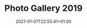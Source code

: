---
title: "Photo Gallery 2019"
date: 2021-01-01T22:55:41+01:00
draft: false
layout: "galleria"
featured_image: '/images/Home.jpg'

album:
  enable: true
  item:
  - title: "Cena di Natale"
    album_img: "CenaNatale.jpg"
    link: "https://photos.app.goo.gl/viHfQH5a61cGB9QV8"
    alt: "la tavolata dei Soci"

  - title: "Mercatini di Graz"
    album_img: "MercatiniGraz.jpg"
    link: "https://photos.app.goo.gl/nByq35dMv5uEXHds9"
    alt: "Mercatini a Graz" 

  - title: "Castagnata"
    album_img: "Castagnata.jpg"
    link: "https://photos.app.goo.gl/vYMNXQPgfARsnL8r6"
    alt: "Invito alla castagnata" 

  - title: "Stoccarda"
    album_img: "Stoccarda.jpg"
    link: "https://photos.app.goo.gl/wVMmN9Wg2xdGKnF96"
    alt: "la torre TV di Stoccarda" 

  - title: "Francia"
    album_img: "Francia.jpg"
    link: "https://photos.app.goo.gl/Y9XXxn2vWL2sajfTA"
    alt: "Il leone di Belfort" 

  - title: "Rafting a Bovec"
    album_img: "Rafting.jpg"
    link: "https://photos.app.goo.gl/5ZAAKbXfxZAYymdy7"
    alt: "Pronti per il rafting" 

  - title: "24 x 1 Ora di Buttrio"
    album_img: "24x1Ora2019.jpg"
    link: "https://photos.app.goo.gl/TA2D2y7dNREvpf6W9"
    alt: "In attesa di correre" 

  - title: "Buttrio - Festa del Vino 2019"
    album_img: "FestaVino.jpg"
    link: "https://photos.app.goo.gl/5W4XG1EJmQu8x9yM7"
    alt: "Buttrio - Villa di Toppo Florio" 

  - title: "Garfagnana e Festa dei Ceri a Gubbio"
    album_img: "CorsaCeri.jpg"
    link: "https://photos.app.goo.gl/DNtzXcBUmrMxiUN96"
    alt: "Corsa coi Ceri a Gubbio" 

  - title: "Inaugurazione sosta camper a Palmanova"
    album_img: "CartelloPalmanova.jpg"
    link: "https://photos.app.goo.gl/4esuoRBR45KtKzdf8"
    alt: "Cartello della Città di Palmanova" 

  - title: "Pasqua in Croazia e Slovenia"
    album_img: "PasquaSlovenia.jpg"
    link: "https://photos.app.goo.gl/CSfpUMA5ANd5Akhc8"
    alt: "Davanti al Castello di Predjama" 

  - title: "Viaggio in UK"
    album_img: "ViaggioUK.jpg"
    link: "https://photos.app.goo.gl/nDM9ktQPjUhnttas5"
    alt: "Davanti al Tower Bridge" 

  - title: "Bacanal del Gnoco a Verona"
    album_img: "BacanalDelGnoco.jpg"
    link: "https://photos.app.goo.gl/LwcSw7TgAT3au9Nx5"
    alt: "Il manifesto del Carnevale di Verona" 

  - title: "Capodanno in Puglia"
    album_img: "CapodannoPuglia.jpg"
    link: "https://photos.app.goo.gl/29ZSeyJd3sxxJ6DC7"
    alt: "Trulli ad Alberobello" 





---